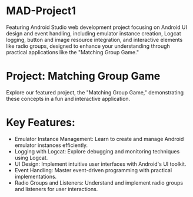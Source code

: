 # MAD-Project1
Featuring Android Studio web development project focusing on Android UI design and event handling, including emulator instance creation, Logcat logging, button and image resource integration, and interactive elements like radio groups, designed to enhance your understanding through practical applications like the "Matching Group Game."

# Project: Matching Group Game
Explore our featured project, the "Matching Group Game," demonstrating these concepts in a fun and interactive application.

# Key Features:
- Emulator Instance Management: Learn to create and manage Android emulator instances efficiently.
- Logging with Logcat: Explore debugging and monitoring techniques using Logcat.
- UI Design: Implement intuitive user interfaces with Android's UI toolkit.
- Event Handling: Master event-driven programming with practical implementations.
- Radio Groups and Listeners: Understand and implement radio groups and listeners for user interactions.
